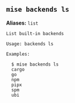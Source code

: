 ## `mise backends ls`

**Aliases:** `list`

```text
List built-in backends

Usage: backends ls

Examples:

  $ mise backends ls
  cargo
  go
  npm
  pipx
  spm
  ubi
```
